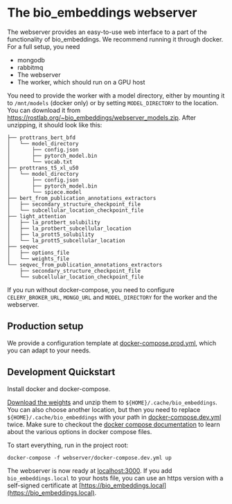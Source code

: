 # The bio_embeddings webserver

The webserver provides an easy-to-use web interface to a part of the functionality of bio_embeddings. We recommend running it through docker. For a full setup, you need
 
 * mongodb
 * rabbitmq
 * The webserver
 * The worker, which should run on a GPU host

You need to provide the worker with a model directory, either by mounting it to `/mnt/models` (docker only) or by setting `MODEL_DIRECTORY` to the location. You can download it from https://rostlab.org/~bio_embeddings/webserver_models.zip. After unzipping, it should look like this:

```
├── prottrans_bert_bfd
│   └── model_directory
│       ├── config.json
│       ├── pytorch_model.bin
│       └── vocab.txt
├── prottrans_t5_xl_u50
│   └── model_directory
│       ├── config.json
│       ├── pytorch_model.bin
│       └── spiece.model
├── bert_from_publication_annotations_extractors
│   ├── secondary_structure_checkpoint_file
│   └── subcellular_location_checkpoint_file
├── light_attention
│   ├── la_protbert_solubility
│   ├── la_protbert_subcellular_location
│   ├── la_prott5_solubility
│   └── la_prott5_subcellular_location
├── seqvec
│   ├── options_file
│   └── weights_file
└── seqvec_from_publication_annotations_extractors
    ├── secondary_structure_checkpoint_file
    └── subcellular_location_checkpoint_file
```

If you run without docker-compose, you need to configure `CELERY_BROKER_URL`, `MONGO_URL` and `MODEL_DIRECTORY` for the worker and the webserver.

## Production setup

We provide a configuration template at [docker-compose.prod.yml](docker-compose.prod.yml), which you can adapt to your needs. 

## Development Quickstart

Install docker and docker-compose.

[Download the weights](https://rostlab.org/~bio_embeddings/webserver_models.zip) and unzip them to `${HOME}/.cache/bio_embeddings`. You can also choose another location, but then you need to replace `${HOME}/.cache/bio_embeddings` with your path in [docker-compose.dev.yml](docker-compose.dev.yml) twice. Make sure to checkout the [docker compose documentation](https://docs.docker.com/compose/) to learn about the various options in docker compose files.

To start everything, run in the project root:

```shell script
docker-compose -f webserver/docker-compose.dev.yml up
```
 
The webserver is now ready at [localhost:3000](http://localhost:3000). If you add `bio_embeddings.local` to your hosts file, you can use an https version with a self-signed certificate at [https://bio_embeddings.local](https://bio_embeddings.local).
